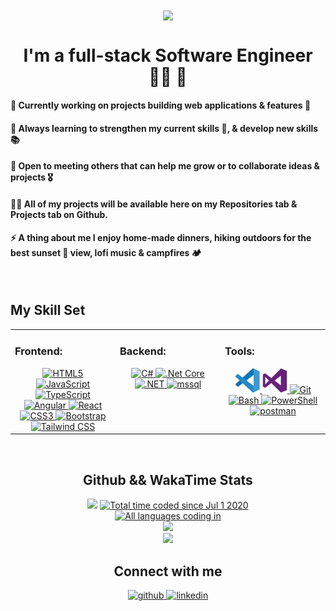 <div align="center">
  <img src="https://rishavanand.github.io/static/images/greetings.gif" align="center" style="width: 33%" />
</div>    

# <div align="center">I'm a full-stack Software Engineer 👨‍💻 🚀</div>   
#### 🧰 Currently working on projects building web applications & features 💫
#### 🌱 Always learning to strengthen my current skills 💾, & develop new skills 📚
#### 🤝 Open to meeting others that can help me grow or to collaborate ideas & projects 🎖️
#### 👨‍💻 All of my projects will be available here on my Repositories tab & Projects tab on Github.
#### ⚡ A thing about me I enjoy home-made dinners, hiking outdoors for the best sunset 🌄 view, lofi music & campfires 🏕️
<br/>  

## My Skill Set 
<table>
 <tr>
  <td valign="top" width="33%">
  
   ### Frontend: 
   <div align="center"> 
     <a href="https://en.wikipedia.org/wiki/HTML5" target="_blank">
       <img src="https://profilinator.rishav.dev/skills-assets/html5-original-wordmark.svg" alt="HTML5" height="42" />
     </a>       
     <a href="https://www.javascript.com/" target="_blank">
       <img src="https://profilinator.rishav.dev/skills-assets/javascript-original.svg" alt="JavaScript" height="35" />
     </a>  
     <a href="https://www.typescriptlang.org/" target="_blank">
       <img src="https://profilinator.rishav.dev/skills-assets/typescript-original.svg" alt="TypeScript" height="35" />
     </a>  
     <a href="https://angular.io/" target="_blank">
       <img src="https://profilinator.rishav.dev/skills-assets/angularjs-original.svg" alt="Angular" height="35" />
     </a>  
     <a href="https://reactjs.org/" target="_blank">
       <img src="https://profilinator.rishav.dev/skills-assets/react-original-wordmark.svg" alt="React" height="35" /> 
     </a> 
<!--      <a href="https://jquery.com/" target="_blank">
       <img src="https://profilinator.rishav.dev/skills-assets/jquery.png" alt="jQuery" height="35" />
     </a>   -->
      <a href="https://www.w3schools.com/css/" target="_blank">
       <img src="https://profilinator.rishav.dev/skills-assets/css3-original-wordmark.svg" alt="CSS3" height="42" />
     </a> 
     <a href="https://getbootstrap.com/docs/3.4/javascript/" target="_blank">
       <img src="https://profilinator.rishav.dev/skills-assets/bootstrap-plain.svg" alt="Bootstrap" height="35" />
     </a>  
<!--      <a href="https://sass-lang.com/" target="_blank">
       <img src="https://profilinator.rishav.dev/skills-assets/sass-original.svg" alt="Sass" height="33" />
     </a>  -->
     <a href="https://www.tailwindcss.com/" target="_blank">
       <img src="https://profilinator.rishav.dev/skills-assets/tailwindcss.svg" alt="Tailwind CSS" height="35" />
     </a>  
   </div>
  </td><td valign="top" width="33%">  
    
  ### Backend:    
  <div align="center">
    <a href="https://docs.microsoft.com/en-us/dotnet/csharp/" target="_blank">
      <img src="https://profilinator.rishav.dev/skills-assets/csharp-original.svg" alt="C#" height="35" />
    </a>  
    <a href="https://dotnet.microsoft.com/download" target="_blank">
      <img src="https://profilinator.rishav.dev/skills-assets/dotnetcore.png" alt=".Net Core" height="35" />
    </a>  
    <a href="https://dotnet.microsoft.com/download/dotnet-framework" target="_blank">
      <img src="https://profilinator.rishav.dev/skills-assets/dot-net-original-wordmark.svg" alt=".NET" height="40" />
    </a>  
    <a href="https://www.microsoft.com/en-us/sql-server" target="_blank" rel="noreferrer">
      <img src="https://www.svgrepo.com/show/303229/microsoft-sql-server-logo.svg" alt="mssql" height="40" />  
    </a>  
 </div>
</td><td valign="top" width="33%">
    
   ### Tools:  
   <div align="center">  
     <a href="https://code.visualstudio.com/" target="_blank">
        <img src="https://github.com/devicons/devicon/blob/master/icons/vscode/vscode-original.svg" alt="VSCode" height="40" />
     </a>
     <a href="https://visualstudio.microsoft.com/" target="_blank">
        <img src="https://github.com/devicons/devicon/blob/master/icons/visualstudio/visualstudio-plain.svg" alt="VisualStudio" height="40" />
     </a>  
     <a href="https://github.com/" target="_blank">
        <img src="https://profilinator.rishav.dev/skills-assets/git-scm-icon.svg" alt="Git" height="35" />
     </a>
     <a href="https://www.gnu.org/software/bash/" target="_blank">
        <img src="https://profilinator.rishav.dev/skills-assets/gnu_bash-icon.svg" alt="Bash" height="40" /> 
     </a>
     <a href="https://docs.microsoft.com/en-us/powershell/" target="_blank">
       <img src="https://profilinator.rishav.dev/skills-assets/powershell.png" alt="PowerShell" height="40" />
     </a>
     <a href="https://postman.com" target="_blank" rel="noreferrer">
       <img src="https://www.vectorlogo.zone/logos/getpostman/getpostman-icon.svg" alt="postman" height="35"/>
     </a>
   </div>
  </td>
 </tr>
</table>  
<br/>  

## <div align="center">Github && WakaTime Stats</div>   
<div align="center">
  <img src="https://komarev.com/ghpvc/?username=TorresjDev&&style=flat-square" />
  <a href="https://wakatime.com/@aa8a1d84-7093-434e-b5c0-0e1a0b8be2e4">
    <img src="https://wakatime.com/badge/user/aa8a1d84-7093-434e-b5c0-0e1a0b8be2e4.svg" alt="Total time coded since Jul 1 2020" />
  </a>
  <br/> 
  <a href="https://github.com/anuraghazra/github-readme-stats">
    <img src="https://github-readme-stats.vercel.app/api/top-langs/?username=TorresjDev" alt="All languages coding in" />
  </a>
  <br/> 
  <img src="https://github-readme-stats.vercel.app/api/wakatime?username=@@Jtorres&compact=True"/>
  <br/>  
  <img src="https://github-readme-stats.vercel.app/api?username=TorresjDev&show_icons=true&count_private=true&hide_border=true"/> 
</div>  

## <div align="center">Connect with me</div>   
<div align="center">
  <a href="https://github.com/JxTorres003" target="_blank">
    <img src=https://img.shields.io/badge/github-%2324292e.svg?&style=for-the-badge&logo=github&logoColor=white alt=github style="margin-bottom: 5px;" />
  </a>
  <a href="https://linkedin.com/in/jt036" target="_blank">
    <img src=https://img.shields.io/badge/linkedin-%231E77B5.svg?&style=for-the-badge&logo=linkedin&logoColor=white alt=linkedin style="margin-bottom: 5px;" />
  </a>  
</div>  
<br/>  
